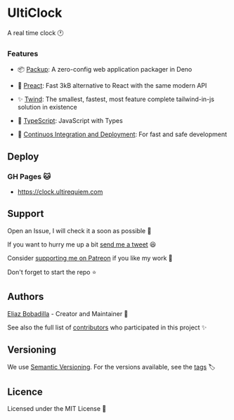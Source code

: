 # UltiClock

A real time clock 🕐

### Features

- 📦 [Packup](https://github.com/kt3k/packup): A zero-config web application packager in Deno

- 💨 [Preact](https://preactjs.com): Fast 3kB alternative to React with the same modern API

- ✨ [Twind](https://twind.dev): The smallest, fastest, most feature complete tailwind-in-js solution in existence

- 💪 [TypeScript](https://typescriptlang.org): JavaScript with Types

- 🤖 [Continuos Integration and Deployment](https://github.com/UltiRequiem/ulticlock/actions): For fast and safe development

## Deploy

### GH Pages 🐱

- https://clock.ultirequiem.com

## Support

Open an Issue, I will check it a soon as possible 👀

If you want to hurry me up a bit
[send me a tweet](https://twitter.com/UltiRequiem) 😆

Consider [supporting me on Patreon](https://patreon.com/UltiRequiem) if you like
my work 🙏

Don't forget to start the repo ⭐

## Authors

[Eliaz Bobadilla](https://ultirequiem.com) - Creator and Maintainer 💪

See also the full list of
[contributors](https://github.com/UltiRequiem/ulticlock/contributors) who
participated in this project ✨

## Versioning

We use [Semantic Versioning](http://semver.org). For the versions available, see
the [tags](https://github.com/UltiRequiem/ulticlock/tags) 🏷️

## Licence

Licensed under the MIT License 📄
